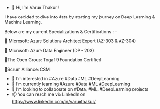 - 👋 Hi, I’m Varun Thakur ! 

I have decided to dive into data by starting my journey on Deep Learning & Machine Learning.

Below are my current Specializations & Certifications : - 

🌱 Microsoft: Azure Solutions Architect Expert (AZ-303 & AZ-304)

🌱 Microsoft: Azure Data Engineer (DP - 203)

🌱The Open Group:  Togaf 9 Foundation Certified  

🌱Scrum Alliance: CSM

- 👀 I’m interested in #Azure #Data #ML #DeepLearning 
- 🌱 I’m currently learning #Azure #Data #ML #DeepLearning 
- 💞️ I’m looking to collaborate on #Data, #ML, #DeepLearning projects
- 📫 You can reach me via LinkedIn on https://www.linkedin.com/in/varunthakur/


<!---
varunnthakuur/varunnthakuur is a ✨ special ✨ repository because its `README.md` (this file) appears on your GitHub profile.
You can click the Preview link to take a look at your changes.
--->
